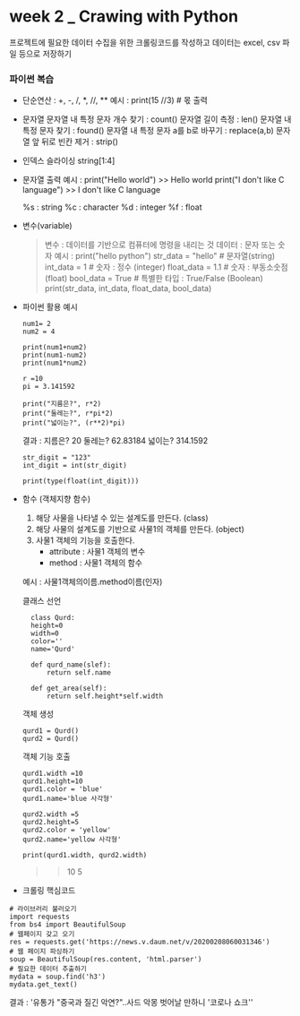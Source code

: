 # week 2 _ Crawing with Python
프로젝트에 필요한 데이터 수집을 위한 크롤링코드를 작성하고 데이터는 excel, csv 파일 등으로 저장하기

### 파이썬 복습
* 단순연산 : +, -, /, *, //, **
  예시 : print(15 //3) # 몫 출력
* 문자열
  문자열 내 특정 문자 개수 찾기 : count()
  문자열 길이 측정 : len()
  문자열 내 특정 문자 찾기 : found()
  문자열 내 특정 문자 a를 b로 바꾸기 : replace(a,b)
  문자열 앞 뒤로 빈칸 제거 : strip()
* 인덱스
  슬라이싱 string[1:4]
* 문자열 출력
  예시 : print("Hello world") >> Hello world
         print("I don't like C language") >> I don't like C language
         
  %s : string
  %c : character
  %d : integer
  %f : float
* 변수(variable)
  > 변수 : 데이터를 기반으로 컴퓨터에 명령을 내리는 것
  > 데이터 : 문자 또는 숫자
  예시 : print("hello python")
        str_data = "hello" # 문자열(string)
        int_data = 1 # 숫자 : 정수 (integer)
        float_data = 1.1 # 숫자 : 부동소숫점(float)
        bool_data = True # 특별한 타입 : True/False (Boolean)
        print(str_data, int_data, float_data, bool_data)
* 파이썬 활용 예시
  ```
  num1= 2
  num2 = 4

  print(num1+num2)
  print(num1-num2)
  print(num1*num2)
  ```
  ```
  r =10
  pi = 3.141592

  print("지름은?", r*2)
  print("둘레는?", r*pi*2)
  print("넓이는?", (r**2)*pi)
  ```
  결과 : 지름은? 20
         둘레는? 62.83184
         넓이는? 314.1592
  ```
  str_digit = "123"
  int_digit = int(str_digit)

  print(type(float(int_digit)))
  ```
* 함수 (객체지향 함수)

  1. 해당 사물을 나타낼 수 있는 설계도를 만든다. (class)
  2. 해당 사물의 설계도를 기반으로 사물1의 객체를 만든다. (object)
  3. 사물1 객체의 기능을 호출한다. 
      - attribute : 사물1 객체의 변수
      - method : 사물1 객체의 함수
    
  예시 : 사물1객체의이름.method이름(인자)
  
  클래스 선언
  ```
    class Qurd:
    height=0
    width=0
    color=''
    name='Qurd'
    
    def qurd_name(slef):
        return self.name
    
    def get_area(self):
        return self.height*self.width
    ```
    객체 생성
    ```
    qurd1 = Qurd()
    qurd2 = Qurd()
    ```
    객체 기능 호출
    ```
    qurd1.width =10
    qurd1.height=10
    qurd1.color = 'blue'
    qurd1.name='blue 사각형'

    qurd2.width =5
    qurd2.height=5
    qurd2.color = 'yellow'
    qurd2.name='yellow 사각형'

    print(qurd1.width, qurd2.width)
    ```
    >> 10  5
* 크롤링 핵심코드
```
# 라이브러리 불러오기
import requests
from bs4 import BeautifulSoup
# 웹페이지 갖고 오기
res = requests.get('https://news.v.daum.net/v/20200208060031346')
# 웹 페이지 파싱하기
soup = BeautifulSoup(res.content, 'html.parser')
# 필요한 데이터 추출하기
mydata = soup.find('h3')
mydata.get_text()
```
결과 : '유통가 "중국과 질긴 악연?"..사드 악몽 벗어날 만하니 \'코로나 쇼크\''
